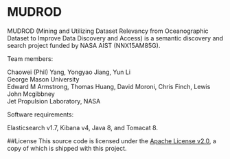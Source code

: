 # MUDROD

MUDROD (Mining and Utilizing Dataset Relevancy from Oceanographic Dataset to Improve Data Discovery and Access) is a semantic discovery and search project funded by NASA AIST (NNX15AM85G).

Team members:

Chaowei (Phil) Yang, Yongyao Jiang, Yun Li<br/>George Mason University<br/>
Edward M Armstrong, Thomas Huang, David Moroni, Chris Finch, Lewis John Mcgibbney<br/>Jet Propulsion Laboratory, NASA

Software requirements: 

Elasticsearch v1.7, Kibana v4, Java 8, and Tomacat 8.

##License
This source code is licensed under the [Apache License v2.0](http://www.apache.org/licenses/LICENSE-2.0), a
copy of which is shipped with this project.

